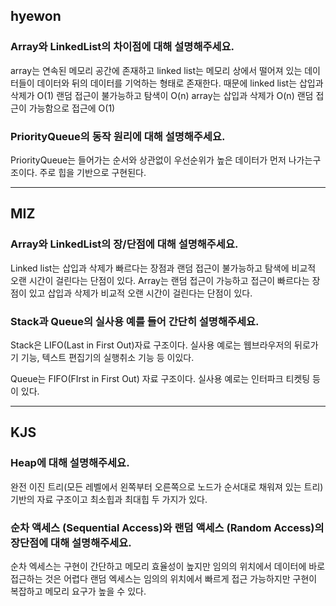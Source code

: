 ## hyewon

### Array와 LinkedList의 차이점에 대해 설명해주세요.

array는 연속된 메모리 공간에 존재하고 linked list는 메모리 상에서 떨어져 있는 데이터들이 데이터와 뒤의 데이터를 기억하는 형태로 존재한다. 
 때문에 linked list는 삽입과 삭제가 O(1) 랜덤 접근이 불가능하고 탐색이 O(n)
 array는 삽입과 삭제가 O(n) 랜덤 접근이 가능함으로 접근에 O(1)


### PriorityQueue의 동작 원리에 대해 설명해주세요.

PriorityQueue는 들어가는 순서와 상관없이 우선순위가 높은 데이터가 먼저 나가는구조이다.
	주로 힙을 기반으로 구현된다.


---

## MIZ

### Array와 LinkedList의 장/단점에 대해 설명해주세요.

 Linked list는 삽입과 삭제가 빠르다는 장점과 랜덤 접근이 불가능하고 탐색에 비교적 오랜 시간이 걸린다는 단점이 있다.
 Array는 랜덤 접근이 가능하고 접근이 빠르다는 장점이 있고 삽입과 삭제가 비교적 오랜 시간이 걸린다는 단점이 있다.

###  Stack과 Queue의 실사용 예를 들어 간단히 설명해주세요.

Stack은 LIFO(Last in First Out)자료 구조이다.
실사용 예로는 웹브라우저의 뒤로가기 기능, 텍스트 편집기의 실행취소 기능 등 이있다.

Queue는 FIFO(FIrst in First Out) 자료 구조이다.
실사용 예로는 인터파크 티켓팅 등이 있다.


---

## KJS

### Heap에 대해 설명해주세요.

완전 이진 트리(모든 레벨에서 왼쪽부터 오른쪽으로 노드가 순서대로 채워져 있는 트리)기반의 자료 구조이고 최소힙과 최대힙 두 가지가 있다. 

### 순차 액세스 (Sequential Access)와 랜덤 액세스 (Random Access)의 장단점에 대해 설명해주세요.

순차 엑세스는 구현이 간단하고 메모리 효율성이 높지만 임의의 위치에서 데이터에 바로 접근하는 것은 어렵다
랜덤 엑세스는 임의의 위치에서 빠르게 접근 가능하지만 구현이 복잡하고 메모리 요구가 높을 수 있다.

